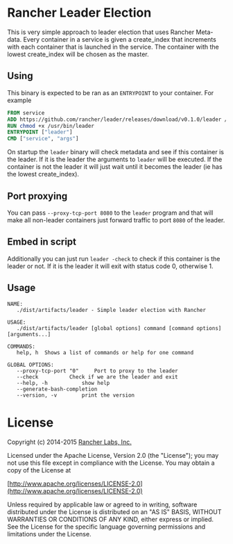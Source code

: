 # Rancher Leader Election

This is very simple approach to leader election that uses Rancher Meta-data.  Every
container in a service is given a create_index that increments with each container
that is launched in the service.  The container with the lowest create_index will be
chosen as the master.

## Using

This binary is expected to be ran as an `ENTRYPOINT` to your container.  For example

```Dockerfile
FROM service
ADD https://github.com/rancher/leader/releases/download/v0.1.0/leader /usr/bin/
RUN chmod +x /usr/bin/leader
ENTRYPOINT ["leader"]
CMD ["service", "args"]
```

On startup the `leader` binary will check metadata and see if this container is the leader.
If it is the leader the arguments to `leader` will be executed.  If the container is not the
leader it will just wait until it becomes the leader (ie has the lowest create_index).

## Port proxying

You can pass `--proxy-tcp-port 8080` to the `leader` program and that will make all non-leader
containers just forward traffic to port `8080` of the leader.

## Embed in script

Additionally you can just run `leader -check` to check if this container is the leader or not.
If it is the leader it will exit with status code 0, otherwise 1.

## Usage

```
NAME:
   ./dist/artifacts/leader - Simple leader election with Rancher

USAGE:
   ./dist/artifacts/leader [global options] command [command options] [arguments...]
   
COMMANDS:
   help, h	Shows a list of commands or help for one command
   
GLOBAL OPTIONS:
   --proxy-tcp-port "0"		Port to proxy to the leader
   --check			Check if we are the leader and exit
   --help, -h			show help
   --generate-bash-completion	
   --version, -v		print the version
```

# License
Copyright (c) 2014-2015 [Rancher Labs, Inc.](http://rancher.com)

Licensed under the Apache License, Version 2.0 (the "License");
you may not use this file except in compliance with the License.
You may obtain a copy of the License at

[http://www.apache.org/licenses/LICENSE-2.0](http://www.apache.org/licenses/LICENSE-2.0)

Unless required by applicable law or agreed to in writing, software
distributed under the License is distributed on an "AS IS" BASIS,
WITHOUT WARRANTIES OR CONDITIONS OF ANY KIND, either express or implied.
See the License for the specific language governing permissions and
limitations under the License.
